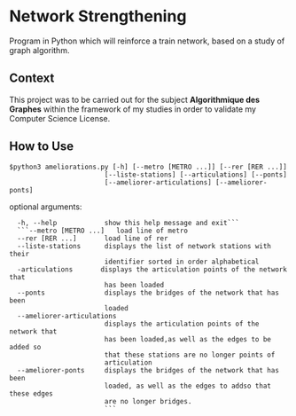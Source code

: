 # Network Strengthening
Program in Python which will reinforce a train network, based on a study of graph algorithm.

## Context
This project was to be carried out for the subject **Algorithmique des Graphes** within the framework of my studies in order to validate my Computer Science License. 

## How to Use
```
$python3 ameliorations.py [-h] [--metro [METRO ...]] [--rer [RER ...]]
                        [--liste-stations] [--articulations] [--ponts]
                        [--ameliorer-articulations] [--ameliorer-ponts]
```
optional arguments:
```
  -h, --help            show this help message and exit```
  ```--metro [METRO ...]   load line of metro
  --rer [RER ...]       load line of rer
  --liste-stations      displays the list of network stations with their
                        identifier sorted in order alphabetical
  -articulations       displays the articulation points of the network that
                        has been loaded
  --ponts               displays the bridges of the network that has been
                        loaded
  --ameliorer-articulations
                        displays the articulation points of the network that
                        has been loaded,as well as the edges to be added so
                        that these stations are no longer points of
                        articulation
  --ameliorer-ponts     displays the bridges of the network that has been
                        loaded, as well as the edges to addso that these edges
                        are no longer bridges.
                        ```
                        

